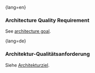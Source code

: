 {lang=en}
### Architecture Quality Requirement

See [architecture goal](#term-architecture-goal).


{lang=de}
### Architektur-Qualitätsanforderung

Siehe [Architekturziel](#term-architecture-goal).
